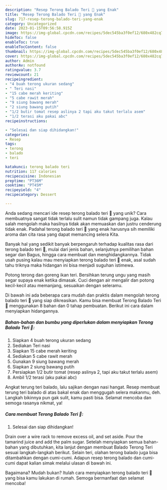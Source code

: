 ```yaml
---
description: "Resep Terong Balado Teri 🤤 yang Enak"
title: "Resep Terong Balado Teri 🤤 yang Enak"
slug: 717-resep-terong-balado-teri-yang-enak
category: Uncategorized
date: 2023-01-15T09:56:58.915Z
image: https://img-global.cpcdn.com/recipes/5dec545ba3f0ef12/680x482cq70/terong-balado-teri-foto-resep-utama.jpg
hideToc: false
enableToc: true
enableTocContent: false
thumbnail: https://img-global.cpcdn.com/recipes/5dec545ba3f0ef12/680x482cq70/terong-balado-teri-foto-resep-utama.jpg
cover: https://img-global.cpcdn.com/recipes/5dec545ba3f0ef12/680x482cq70/terong-balado-teri-foto-resep-utama.jpg
author: Admin
authorAv: notfound
ratingvalue: 3.7
reviewcount: 21
recipeingredient:
- "4 buah terong ukuran sedang"
- " Teri nasi"
- "15 cabe merah keriting"
- "5 cabe rawit merah"
- "9 siung bawang merah"
- "2 siung bawang putih"
- "1/2 butir tomat resep aslinya 2 tapi aku takut terlalu asem"
- "1/2 terasi aku pakai abc"
recipeinstructions:

- "Selesai dan siap dihidangkan!"
categories:
- Resep
tags:
- terong
- balado
- teri

katakunci: terong balado teri 
nutrition: 117 calories
recipecuisine: Indonesian
preptime: "PT36M"
cooktime: "PT45M"
recipeyield: "4"
recipecategory: Dessert

---
```





Anda sedang mencari ide resep terong balado teri 🤤 yang unik? Cara membuatnya sangat tidak terlalu sulit namun tidak gampang juga. Kalau salah mengolah maka hasilnya tidak akan memuaskan dan justru cenderung tidak enak. Padahal terong balado teri 🤤 yang enak harusnya sih memiliki aroma dan cita rasa yang dapat memancing selera Kita.





Banyak hal yang sedikit banyak berpengaruh terhadap kualitas rasa dari terong balado teri 🤤, mulai dari jenis bahan, selanjutnya pemilihan bahan segar dan Bagus, hingga cara membuat dan menghidangkannya. Tidak usah pusing kalau mau menyiapkan terong balado teri 🤤 enak,      asal sudah tahu triknya maka hidangan ini bisa menjadi suguhan istimewa.














Potong terong dan goreng ikan teri. Bersihkan terung ungu yang masih segar supaya enak ketika dimasak. Cuci dengan air mengalir dan potong kecil-kecil atau memanjang, sesuaikan dengan seleramu.






Di bawah ini ada beberapa cara mudah dan praktis dalam mengolah terong balado teri 🤤 yang siap dikreasikan. Kamu bisa membuat Terong Balado Teri 🤤 menggunakan 8 bahan dan 0 tahap pembuatan. Berikut ini cara dalam menyiapkan hidangannya.

<!--inarticleads1-->

##### Bahan-bahan dan bumbu yang diperlukan dalam menyiapkan Terong Balado Teri 🤤:

1. Siapkan 4 buah terong ukuran sedang
1. Sediakan  Teri nasi
1. Siapkan 15 cabe merah keriting
1. Sediakan 5 cabe rawit merah
1. Gunakan 9 siung bawang merah
1. Siapkan 2 siung bawang putih
1. Persiapkan 1/2 butir tomat (resep aslinya 2, tapi aku takut terlalu asem)
1. Ambil 1/2 terasi (aku pakai abc)


Angkat terung teri balado, lalu sajikan dengan nasi hangat. Resep membuat terung teri balado di atas bakal enak dan menggugah selera makanmu, deh. Langkah bikinnya pun gak sulit, kamu pasti bisa. Selamat mencoba dan semoga rasanya nikmat, ya! 

<!--inarticleads2-->

##### Cara membuat Terong Balado Teri 🤤:


1. Selesai dan siap dihidangkan!

Drain over a wire rack to remove excess oil, and set aside. Pour the tamarind juice and add the palm sugar. Setelah menyiapkan semua bahan-bahan yang dibutuhkan, kita lanjut dengan membuat Balado Terong Teri sesuai langkah-langkah berikut. Selain teri, olahan terong balado juga bisa ditambahkan dengan cumi-cumi. Adapun resep terong balado dan cumi-cumi dapat kalian simak melalui ulasan di bawah ini. 

Bagaimana? Mudah bukan? Itulah cara menyiapkan terong balado teri 🤤 yang bisa kamu lakukan di rumah. Semoga bermanfaat dan selamat mencoba!
